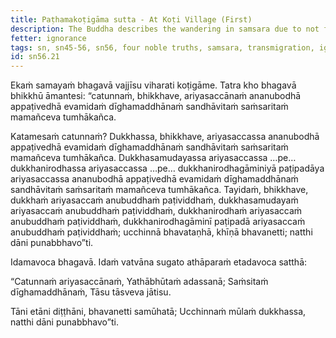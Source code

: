 ```yaml
---
title: Paṭhamakoṭigāma sutta - At Koṭi Village (First)
description: The Buddha describes the wandering in samsara due to not fully understanding and penetrating the Four Noble Truths.
fetter: ignorance
tags: sn, sn45-56, sn56, four noble truths, samsara, transmigration, ignorance
id: sn56.21
---
```


Ekaṁ samayaṁ bhagavā vajjīsu viharati koṭigāme. Tatra kho bhagavā bhikkhū āmantesi: “catunnaṁ, bhikkhave, ariyasaccānaṁ ananubodhā appaṭivedhā evamidaṁ dīghamaddhānaṁ sandhāvitaṁ saṁsaritaṁ mamañceva tumhākañca.

Katamesaṁ catunnaṁ? Dukkhassa, bhikkhave, ariyasaccassa ananubodhā appaṭivedhā evamidaṁ dīghamaddhānaṁ sandhāvitaṁ saṁsaritaṁ mamañceva tumhākañca. Dukkhasamudayassa ariyasaccassa …pe… dukkhanirodhassa ariyasaccassa …pe… dukkhanirodhagāminiyā paṭipadāya ariyasaccassa ananubodhā appaṭivedhā evamidaṁ dīghamaddhānaṁ sandhāvitaṁ saṁsaritaṁ mamañceva tumhākañca. Tayidaṁ, bhikkhave, dukkhaṁ ariyasaccaṁ anubuddhaṁ paṭividdhaṁ, dukkhasamudayaṁ ariyasaccaṁ anubuddhaṁ paṭividdhaṁ, dukkhanirodhaṁ ariyasaccaṁ anubuddhaṁ paṭividdhaṁ, dukkhanirodhagāminī paṭipadā ariyasaccaṁ anubuddhaṁ paṭividdhaṁ; ucchinnā bhavataṇhā, khīṇā bhavanetti; natthi dāni punabbhavo”ti.

Idamavoca bhagavā. Idaṁ vatvāna sugato athāparaṁ etadavoca satthā:

“Catunnaṁ ariyasaccānaṁ,
Yathābhūtaṁ adassanā;
Saṁsitaṁ dīghamaddhānaṁ,
Tāsu tāsveva jātisu.

Tāni etāni diṭṭhāni,
bhavanetti samūhatā;
Ucchinnaṁ mūlaṁ dukkhassa,
natthi dāni punabbhavo”ti.
